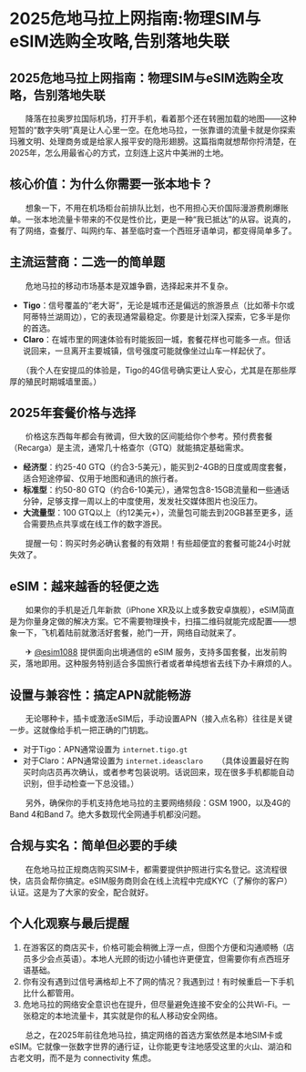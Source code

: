 # 2025危地马拉上网指南:物理SIM与eSIM选购全攻略,告别落地失联

## 2025危地马拉上网指南：物理SIM与eSIM选购全攻略，告别落地失联

　　降落在拉奥罗拉国际机场，打开手机，看着那个还在转圈加载的地图——这种短暂的“数字失明”真是让人心里一空。在危地马拉，一张靠谱的流量卡就是你探索玛雅文明、处理商务或是给家人报平安的隐形翅膀。这篇指南就想帮你捋清楚，在2025年，怎么用最省心的方式，立刻连上这片中美洲的土地。

## 核心价值：为什么你需要一张本地卡？

　　想象一下，不用在机场柜台前排队比划，也不用担心天价国际漫游费刷爆账单。一张本地流量卡带来的不仅是性价比，更是一种“我已抵达”的从容。说真的，有了网络，查餐厅、叫网约车、甚至临时查一个西班牙语单词，都变得简单多了。

## 主流运营商：二选一的简单题

　　危地马拉的移动市场基本是双雄争霸，选择起来并不复杂。

*   **Tigo**：信号覆盖的“老大哥”，无论是城市还是偏远的旅游景点（比如蒂卡尔或阿蒂特兰湖周边），它的表现通常最稳定。你要是计划深入探索，它多半是你的首选。
*   **Claro**：在城市里的网速体验有时能扳回一城，套餐花样也可能多一点。但话说回来，一旦离开主要城镇，信号强度可能就像坐过山车一样起伏了。

　　（我个人在安提瓜的体验是，Tigo的4G信号确实更让人安心，尤其是在那些厚厚的殖民时期城墙里面。）

## 2025年套餐价格与选择

　　价格这东西每年都会有微调，但大致的区间能给你个参考。预付费套餐（Recarga）是主流，通常几十格查尔（GTQ）就能搞定基础需求。

*   **经济型**：约25-40 GTQ（约合3-5美元），能买到2-4GB的日度或周度套餐，适合短途停留、仅用于地图和通讯的旅行者。
*   **标准型**：约50-80 GTQ（约合6-10美元），通常包含8-15GB流量和一些通话分钟，足够支撑一周以上的中度使用，发发社交媒体图片也没压力。
*   **大流量型**：100 GTQ以上（约12美元+），流量包可能去到20GB甚至更多，适合需要热点共享或在线工作的数字游民。

　　提醒一句：购买时务必确认套餐的有效期！有些超便宜的套餐可能24小时就失效了。

## eSIM：越来越香的轻便之选

　　如果你的手机是近几年新款（iPhone XR及以上或多数安卓旗舰），eSIM简直是为你量身定做的解决方案。它不需要物理换卡，扫描二维码就能完成配置——想象一下，飞机着陆前就激活好套餐，舱门一开，网络自动就来了。

　　✈ [@esim1088](https://t.me/s/esim1088) 提供面向出境通信的 eSIM 服务，支持多国套餐，出发前购买，落地即用。这种服务特别适合多国旅行者或者单纯想省去线下办卡麻烦的人。

## 设置与兼容性：搞定APN就能畅游

　　无论哪种卡，插卡或激活eSIM后，手动设置APN（接入点名称）往往是关键一步。这就像给手机一把正确的门钥匙。
*   对于Tigo：APN通常设置为 `internet.tigo.gt`
*   对于Claro：APN通常设置为 `internet.ideasclaro`
　　（具体设置最好在购买时向店员再次确认，或者参考包装说明。话说回来，现在很多手机都能自动识别，但手动检查一下总没错。）

　　另外，确保你的手机支持危地马拉的主要网络频段：GSM 1900，以及4G的Band 4和Band 7。绝大多数现代全网通手机都没问题。

## 合规与实名：简单但必要的手续

　　在危地马拉正规商店购买SIM卡，都需要提供护照进行实名登记。这流程很快，店员会帮你搞定。eSIM服务商则会在线上流程中完成KYC（了解你的客户）认证。这是为了大家的安全，配合就好。

## 个人化观察与最后提醒

1.  在游客区的商店买卡，价格可能会稍微上浮一点，但图个方便和沟通顺畅（店员多少会点英语）。本地人光顾的街边小铺也许更便宜，但需要你有点西班牙语基础。
2.  你有没有遇到过信号满格却上不了网的情况？我遇到过！有时候重启一下手机比什么都管用。
3.  危地马拉的网络安全意识也在提升，但尽量避免连接不安全的公共Wi-Fi。一张稳定的本地流量卡，其实就是你的私人移动安全网络。

　　总之，在2025年前往危地马拉，搞定网络的首选方案依然是本地SIM卡或eSIM。它就像一张数字世界的通行证，让你能更专注地感受这里的火山、湖泊和古老文明，而不是为 connectivity 焦虑。